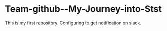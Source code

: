 # Team-github--My-Journey-into-Stst
This is my first repository. Configuring to get notification on slack.
